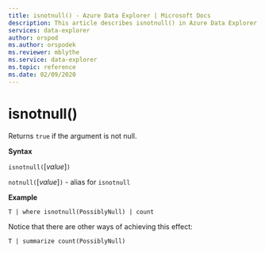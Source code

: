 ```yaml
---
title: isnotnull() - Azure Data Explorer | Microsoft Docs
description: This article describes isnotnull() in Azure Data Explorer.
services: data-explorer
author: orspod
ms.author: orspodek
ms.reviewer: mblythe
ms.service: data-explorer
ms.topic: reference
ms.date: 02/09/2020
---
```

# isnotnull()

Returns `true` if the argument is not null.

**Syntax**

`isnotnull(`[*value*]`)`

`notnull(`[*value*]`)` - alias for `isnotnull`

**Example**

```
T | where isnotnull(PossiblyNull) | count
```

Notice that there are other ways of achieving this effect:

```
T | summarize count(PossiblyNull)
```